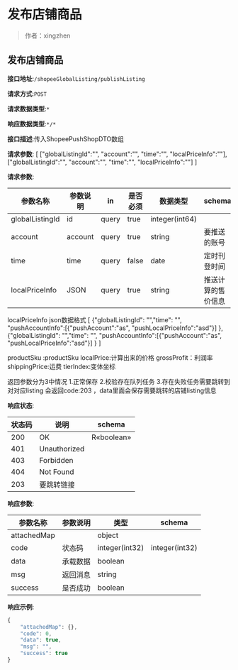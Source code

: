 # 发布店铺商品

> 作者：xingzhen

## 发布店铺商品


**接口地址**:`/shopeeGlobalListing/publishListing`


**请求方式**:`POST`


**请求数据类型**:`*`


**响应数据类型**:`*/*`


**接口描述**:传入ShopeePushShopDTO数组


**请求参数**:
[
["globalListingId":"",
"account":"",
"time":"",
"localPriceInfo":""],
["globalListingId":"",
"account":"",
"time":"",
"localPriceInfo":""]
]

**请求参数**:


| 参数名称 | 参数说明 | in    | 是否必须 | 数据类型 | schema |
| -------- | -------- | ----- | -------- | -------- | ------ |
|globalListingId|id|query|true|integer(int64)||
|account|account|query|true|string|要推送的账号|
|time|time|query|false|date|定时刊登时间|
|localPriceInfo|JSON|query|true|string|推送计算的售价信息|

localPriceInfo json数据格式
[
  {"globalListingId": "","time": "",
	"pushAccountInfo":[{"pushAccount":"as",
					  "pushLocalPriceInfo":"asd"}]
  },
  {"globalListingId": "","time": "", 
  "pushAccountInfo":[{"pushAccount":"as",
					  "pushLocalPriceInfo":"asd"}]
  }
]

productSku :productSku
localPrice:计算出来的价格
grossProfit：利润率
shippingPrice:运费
tierIndex:变体坐标

返回参数分为3中情况
1.正常保存
2.校验存在队列任务
3.存在失败任务需要跳转到对对应listing 会返回code:203 ，data里面会保存需要跳转的店铺listing信息

**响应状态**:


| 状态码 | 说明 | schema |
| -------- | -------- | ----- | 
|200|OK|R«boolean»|
|401|Unauthorized||
|403|Forbidden||
|404|Not Found||
|203|要跳转链接||

**响应参数**:


| 参数名称 | 参数说明 | 类型 | schema |
| -------- | -------- | ----- |----- | 
|attachedMap||object||
|code|状态码|integer(int32)|integer(int32)|
|data|承载数据|boolean||
|msg|返回消息|string||
|success|是否成功|boolean||


**响应示例**:
```javascript
{
	"attachedMap": {},
	"code": 0,
	"data": true,
	"msg": "",
	"success": true
}
```